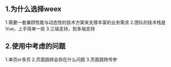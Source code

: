 ## 1.为什么选择weex
1.需要一套兼顾性能与动态性的技术方案来支撑丰富的业务需求
2.团队的技术栈是Vue，上手简单一些
3.三端支持，到多端支持

## 2.使用中考虑的问题
1.单页or多页
2.页面跳转会存在什么问题
3.页面跳转传参